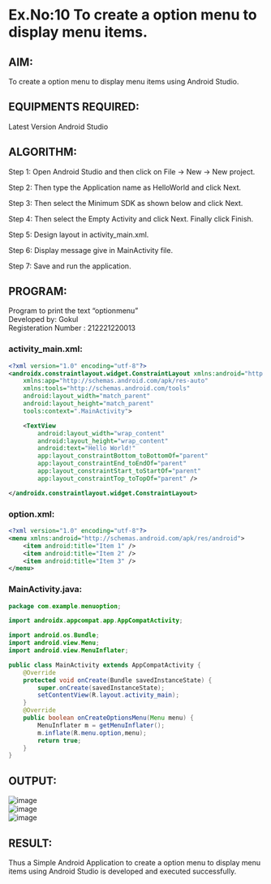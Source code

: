 
# Ex.No:10 To create a option menu to display menu items.


## AIM:

To create a option menu to display menu items using Android Studio.

## EQUIPMENTS REQUIRED:

Latest Version Android Studio

## ALGORITHM:
Step 1: Open Android Studio and then click on File -> New -> New project.

Step 2: Then type the Application name as HelloWorld and click Next. 

Step 3: Then select the Minimum SDK as shown below and click Next.

Step 4: Then select the Empty Activity and click Next. Finally click Finish.

Step 5: Design layout in activity_main.xml.

Step 6: Display message give in MainActivity file.

Step 7: Save and run the application.



## PROGRAM:

Program to print the text “optionmenu” <br>
Developed by: Gokul <br>
Registeration Number : 212221220013 <br>
### activity_main.xml:
``` xml
<?xml version="1.0" encoding="utf-8"?>
<androidx.constraintlayout.widget.ConstraintLayout xmlns:android="http://schemas.android.com/apk/res/android"
    xmlns:app="http://schemas.android.com/apk/res-auto"
    xmlns:tools="http://schemas.android.com/tools"
    android:layout_width="match_parent"
    android:layout_height="match_parent"
    tools:context=".MainActivity">

    <TextView
        android:layout_width="wrap_content"
        android:layout_height="wrap_content"
        android:text="Hello World!"
        app:layout_constraintBottom_toBottomOf="parent"
        app:layout_constraintEnd_toEndOf="parent"
        app:layout_constraintStart_toStartOf="parent"
        app:layout_constraintTop_toTopOf="parent" />

</androidx.constraintlayout.widget.ConstraintLayout>
```
### option.xml:
``` xml
<?xml version="1.0" encoding="utf-8"?>
<menu xmlns:android="http://schemas.android.com/apk/res/android">
    <item android:title="Item 1" />
    <item android:title="Item 2" />
    <item android:title="Item 3" />
</menu>
```
### MainActivity.java:
``` java
package com.example.menuoption;

import androidx.appcompat.app.AppCompatActivity;

import android.os.Bundle;
import android.view.Menu;
import android.view.MenuInflater;

public class MainActivity extends AppCompatActivity {
    @Override
    protected void onCreate(Bundle savedInstanceState) {
        super.onCreate(savedInstanceState);
        setContentView(R.layout.activity_main);
    }
    @Override
    public boolean onCreateOptionsMenu(Menu menu) {
        MenuInflater m = getMenuInflater();
        m.inflate(R.menu.option,menu);
        return true;
    }
}
```


## OUTPUT:
![image](https://github.com/Siddarthan999/MAD-EXP-10-Develop-an-Android-Application-to-Create-a-Option-Menu-to-Display-Menu-Items/assets/91734840/e5634791-56b4-4011-b3e9-9bb772e79872)<br>
![image](https://github.com/Siddarthan999/MAD-EXP-10-Develop-an-Android-Application-to-Create-a-Option-Menu-to-Display-Menu-Items/assets/91734840/6b5239b8-2b62-4d17-9949-4658bfa88d68) <br>
![image](https://github.com/Siddarthan999/MAD-EXP-10-Develop-an-Android-Application-to-Create-a-Option-Menu-to-Display-Menu-Items/assets/91734840/a7b34f8e-93f9-4685-9960-383ad17c271e) <br>




## RESULT:
Thus a Simple Android Application to create a option menu to display menu items using Android Studio is developed and executed successfully.
